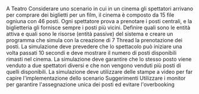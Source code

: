 A Teatro
Considerare uno scenario in cui in un cinema gli spettatori arrivano per comprare dei biglietti per un film, il cinema è composto da 15 file ogniuna con 46 posti. Ogni spettatore prova a prenotare i posti centrali, e la biglietteria gli fornisce sempre i posti più vicini.
Definire quali sono le entità attiva e quali sono le risorse (entità passive) del sistema e creare un programma che simula con la creazione di 7 Thread la prenotazione dei posti. La simulazione deve prevedere che lo spettacolo può iniziare una volta passati 10 secondi e deve mostrare il numero di posti disponibili rimasti nel cinema.
La simulazione deve garantire che lo stesso posto viene venduto a due spettatori diversi e che non vengono venduti più posti di quelli disponibili.
La simulazione deve utilizzare delle stampe a video per far capire l'implementazione dello
scenario
Suggerimenti
Utilizzare i monitor per garantire l'assegnazione unica dei posti ed evitare l'overbooking
